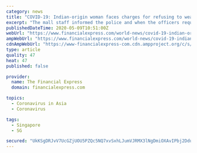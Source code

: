 ```yaml
---
category: news
title: "COVID-19: Indian-origin woman faces charges for refusing to wear face mask in Singapore"
excerpt: "The mall staff informed the police and when the officers requested to see her identity, she allegedly started peeling off the address sticker on her identity card."
publishedDateTime: 2020-05-09T10:51:00Z
webUrl: "https://www.financialexpress.com/world-news/covid-19-indian-origin-woman-faces-charges-for-refusing-to-wear-face-mask-in-singapore/1953433/"
ampWebUrl: "https://www.financialexpress.com/world-news/covid-19-indian-origin-woman-faces-charges-for-refusing-to-wear-face-mask-in-singapore/1953433/lite/"
cdnAmpWebUrl: "https://www-financialexpress-com.cdn.ampproject.org/c/s/www.financialexpress.com/world-news/covid-19-indian-origin-woman-faces-charges-for-refusing-to-wear-face-mask-in-singapore/1953433/lite/"
type: article
quality: 47
heat: 47
published: false

provider:
  name: The Financial Express
  domain: financialexpress.com

topics:
  - Coronavirus in Asia
  - Coronavirus

tags:
  - Singapore
  - SG

secured: "UkKSgDRJvV7UcGZjUOU5PZQc5NQ7xvSxhLJumVJRMX3lNgDmiOXAvIPbj2DduSywVblxHiFiNenNENTUXQZ39dd58p6zsnJ1k2U01N8A+zuCezj5R+cVfn1p2/R3ReCnFSfMx6eCVRC7htkL7z+oeHPC4HJ0iKoXEFrOQuR3mJk6CIXOaLVdA0zUGHwqa5BdxUE39ni/GB71XdcVX/iyf5/wilDkdJ0qedxuIlwHm5OOblDISoK+YGVjTeSH0+ySJoJa7EwBVKIP4G2sKKy0ztGAnkDzk4eaVZiRcE0oI9d7VuWurSZcco9adP3PCZNv7mZfQn6vMzPYLn8/gLqm9I5O/7s4ydisGiCaSM/BqHfgyOTMB9yDnjk9F9kH+KQKMB4A1cnlUhcnN48z94AYQjwWIuYMbq3u0Hdn0auVB7XnReUdL45D6OFrmk/sDlDlovQBintcwScWNkdscQ4Qye2hAcb6KuVjpdvSz2Sy9lM=;XYr7L2nqC9SpDJVxUNTb5A=="
---
```


